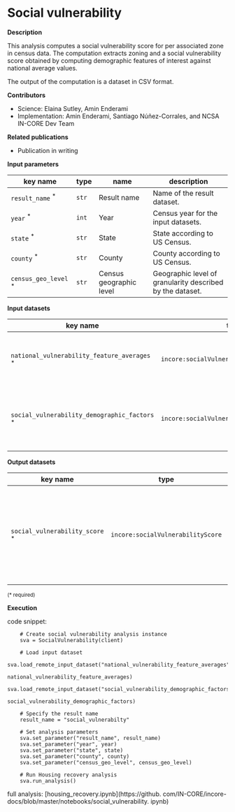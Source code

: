 # Social vulnerability

**Description**

This analysis computes a social vulnerability score for per associated zone in census data.  The computation
extracts zoning and a social vulnerability score obtained by computing demographic features of interest against 
national average values.

The output of the computation is a dataset in CSV format.

**Contributors**

- Science: Elaina Sutley, Amin Enderami
- Implementation: Amin Enderami, Santiago Núñez-Corrales, and NCSA IN-CORE Dev Team

**Related publications**

* Publication in writing

**Input parameters**

key name | type | name | description
--- | --- | --- | ---
`result_name` <sup>*</sup> | `str` | Result name | Name of the result dataset.
`year` <sup>*</sup> | `int` | Year | Census year for the input datasets.
`state` <sup>*</sup> | `str` | State | State according to US Census.
`county` <sup>*</sup> | `str` | County | County according to US Census.
`census_geo_level` <sup>*</sup> | `str` | Census geographic level | Geographic level of granularity described by the dataset.

**Input datasets**

key name | type | name | description
--- | --- | --- | ---
`national_vulnerability_feature_averages` <sup>*</sup> | `incore:socialVulnerabilityFeatureAverages` | National vulnerability feature averages | National averages for features determining social vulnerability.
`social_vulnerability_demographic_factors` <sup>*</sup> | `incore:socialVulnerabilityDemFactors` | Demographic factors | social vulnerability demographic factors for a given geographic type.

**Output datasets**

key name | type | parent key | name | description
--- | --- | --- | --- | ---
`social_vulnerability_score` <sup>*</sup> | `incore:socialVulnerabilityScore` | `social_vulnerability_score` | Results | A dataset containing results (format: CSV)<br>with social vulnerability score at the required geographic level.

<small>(* required)</small>

**Execution**

code snippet:

```
    # Create social vulnerability analysis instance
    sva = SocialVulnerability(client)

    # Load input dataset
    sva.load_remote_input_dataset("national_vulnerability_feature_averages",
                                                   national_vulnerability_feature_averages)
    sva.load_remote_input_dataset("social_vulnerability_demographic_factors",
                                                   social_vulnerability_demographic_factors)

    # Specify the result name
    result_name = "social_vulnerabilty"

    # Set analysis parameters
    sva.set_parameter("result_name", result_name)
    sva.set_parameter("year", year)
    sva.set_parameter("state", state)
    sva.set_parameter("county", county)
    sva.set_parameter("census_geo_level", census_geo_level)
    
    # Run Housing recovery analysis
    sva.run_analysis()
```

full analysis: [housing_recovery.ipynb](https://github.
com/IN-CORE/incore-docs/blob/master/notebooks/social_vulnerability.
ipynb)